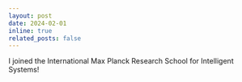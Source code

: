 ```yaml
---
layout: post
date: 2024-02-01
inline: true
related_posts: false
---
```


I joined the International Max Planck Research School for Intelligent Systems!
